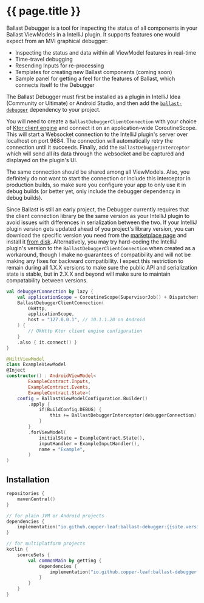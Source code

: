 ---
---

# {{ page.title }}

Ballast Debugger is a tool for inspecting the status of all components in your Ballast ViewModels in a IntelliJ plugin.
It supports features one would expect from an MVI graphical debugger:

<div id="intellij-plugin-button"></div>

- Inspecting the status and data within all ViewModel features in real-time
- Time-travel debugging
- Resending Inputs for re-processing
- Templates for creating new Ballast components (coming soon)
- Sample panel for getting a feel for the features of Ballast, which connects itself to the Debugger

The Ballast Debugger must first be installed as a plugin in IntelliJ Idea (Community or Ultimate) or Android Studio, and
then add the [`ballast-debugger`](#Installation) dependency to your project.

<div id="intellij-plugin-card"></div>

You will need to create a `BallastDebuggerClientConnection` with your choice of [Ktor client engine][1] and connect it 
on an application-wide CoroutineScope. This will start a Websocket connection to the IntelliJ plugin's server over 
localhost on port 9684. The connection will automatically retry the connection until it succeeds. Finally, add the 
`BallastDebuggerInterceptor` which will send all its data through the websocket and be captured and displayed on the 
plugin's UI.

The same connection should be shared among all ViewModels. Also, you definitely do not want to start the connection or
include this interceptor in production builds, so make sure you configure your app to only use it in debug builds (or 
better yet, only include the debugger dependency in debug builds). 

Since Ballast is still an early project, the Debugger currently requires that the client connection library be the same
version as your IntelliJ plugin to avoid issues with differences in serialization between the two. If your IntelliJ
plugin version gets updated ahead of you project's library version, you can download the specific version you need from
the [marketplace page][2] and install it [from disk][3]. Alternatively, you may try hard-coding the IntelliJ plugin's
version to the `BallastDebuggerClientConnection` when created as a workaround, though I make no guarantees of 
compatibility and will not be making any fixes for backward compatibility. I expect this restriction to remain during
all 1.X.X versions to make sure the public API and serialization state is stable, but in 2.X.X and beyond will make sure
to maintain compatability between versions.

```kotlin
val debuggerConnection by lazy {
    val applicationScope = CoroutineScope(SupervisorJob() + Dispatchers.Default)
    BallastDebuggerClientConnection(
        OkHttp,
        applicationScope, 
        host = "127.0.0.1", // 10.1.1.20 on Android
    ) { 
        // OkHttp Ktor client engine configuration
    }
    .also { it.connect() }
}

@HiltViewModel
class ExampleViewModel
@Inject
constructor() : AndroidViewModel<
        ExampleContract.Inputs,
        ExampleContract.Events,
        ExampleContract.State>(
    config = BallastViewModelConfiguration.Builder()
        .apply {
            if(BuildConfig.DEBUG) {
                this += BallastDebuggerInterceptor(debuggerConnection)
            }
        }
        .forViewModel(
            initialState = ExampleContract.State(),
            inputHandler = ExampleInputHandler(),
            name = "Example",
        )
)
```

## Installation

```kotlin
repositories {
    mavenCentral()
}

// for plain JVM or Android projects
dependencies {
    implementation("io.github.copper-leaf:ballast-debugger:{{site.version}}")
}

// for multiplatform projects
kotlin {
    sourceSets {
        val commonMain by getting {
            dependencies {
                implementation("io.github.copper-leaf:ballast-debugger:{{site.version}}")
            }
        }
    }
}
```

<script src="https://plugins.jetbrains.com/assets/scripts/mp-widget.js"></script>
<script>
  MarketplaceWidget.setupMarketplaceWidget('install', 18702, "#intellij-plugin-button");
  MarketplaceWidget.setupMarketplaceWidget('card', 18702, "#intellij-plugin-card");
</script>

[1]: https://ktor.io/docs/http-client-engines.html
[2]: https://plugins.jetbrains.com/plugin/18702-ballast/versions
[3]: https://www.jetbrains.com/help/idea/managing-plugins.html#install_plugin_from_disk
